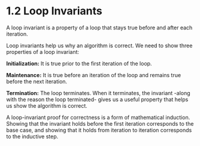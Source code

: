 # 1.2 Loop Invariants

A loop invariant is a property of a loop that stays true before and after each iteration.

Loop invariants help us why an algorithm is correct. We need to show three properties of a loop invariant: 

__Initialization:__ It is true prior to the first iteration of the loop.

__Maintenance:__ It is true before an iteration of the loop and remains true before the next iteration.

__Termination:__ The loop terminates. When it terminates, the invariant -along with the reason the loop terminated- gives us a useful property that helps us show the algorithm is correct.

A loop-invariant proof for correctness is a form of mathematical induction. Showing that the invariant holds before the first iteration corresponds to the base case, and showing that it holds from iteration to iteration corresponds to the inductive step.